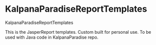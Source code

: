 # KalpanaParadiseReportTemplates
KalpanaParadiseReportTemplates

This is the JasperReport templates. Custom built for personal use.
To be used with Java code in KalpanaParadise repo.
